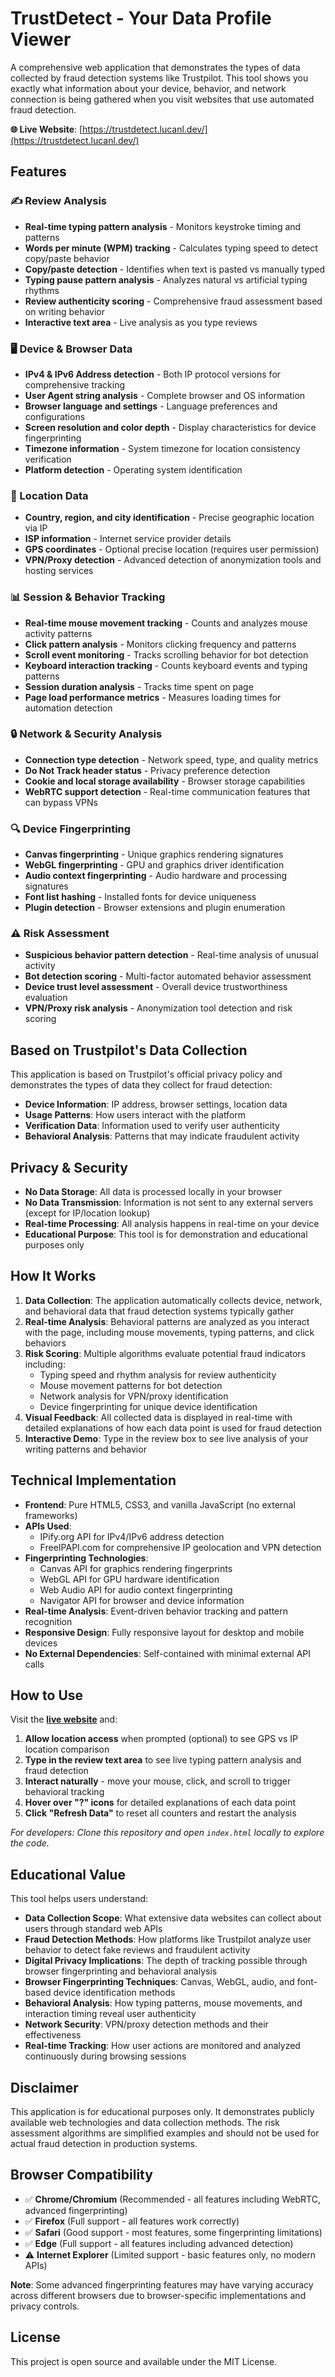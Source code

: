 # TrustDetect - Your Data Profile Viewer

A comprehensive web application that demonstrates the types of data collected by fraud detection systems like Trustpilot. This tool shows you exactly what information about your device, behavior, and network connection is being gathered when you visit websites that use automated fraud detection.

**🌐 Live Website**: [https://trustdetect.lucanl.dev/](https://trustdetect.lucanl.dev/)

## Features

### ✍️ Review Analysis

- **Real-time typing pattern analysis** - Monitors keystroke timing and patterns
- **Words per minute (WPM) tracking** - Calculates typing speed to detect copy/paste behavior
- **Copy/paste detection** - Identifies when text is pasted vs manually typed
- **Typing pause pattern analysis** - Analyzes natural vs artificial typing rhythms
- **Review authenticity scoring** - Comprehensive fraud assessment based on writing behavior
- **Interactive text area** - Live analysis as you type reviews

### 🖥️ Device & Browser Data

- **IPv4 & IPv6 Address detection** - Both IP protocol versions for comprehensive tracking
- **User Agent string analysis** - Complete browser and OS information
- **Browser language and settings** - Language preferences and configurations
- **Screen resolution and color depth** - Display characteristics for device fingerprinting
- **Timezone information** - System timezone for location consistency verification
- **Platform detection** - Operating system identification

### 📍 Location Data

- **Country, region, and city identification** - Precise geographic location via IP
- **ISP information** - Internet service provider details
- **GPS coordinates** - Optional precise location (requires user permission)
- **VPN/Proxy detection** - Advanced detection of anonymization tools and hosting services

### 📊 Session & Behavior Tracking

- **Real-time mouse movement tracking** - Counts and analyzes mouse activity patterns
- **Click pattern analysis** - Monitors clicking frequency and patterns
- **Scroll event monitoring** - Tracks scrolling behavior for bot detection
- **Keyboard interaction tracking** - Counts keyboard events and typing patterns
- **Session duration analysis** - Tracks time spent on page
- **Page load performance metrics** - Measures loading times for automation detection

### 🔒 Network & Security Analysis

- **Connection type detection** - Network speed, type, and quality metrics
- **Do Not Track header status** - Privacy preference detection
- **Cookie and local storage availability** - Browser storage capabilities
- **WebRTC support detection** - Real-time communication features that can bypass VPNs

### 🔍 Device Fingerprinting

- **Canvas fingerprinting** - Unique graphics rendering signatures
- **WebGL fingerprinting** - GPU and graphics driver identification
- **Audio context fingerprinting** - Audio hardware and processing signatures
- **Font list hashing** - Installed fonts for device uniqueness
- **Plugin detection** - Browser extensions and plugin enumeration

### ⚠️ Risk Assessment

- **Suspicious behavior pattern detection** - Real-time analysis of unusual activity
- **Bot detection scoring** - Multi-factor automated behavior assessment
- **Device trust level assessment** - Overall device trustworthiness evaluation
- **VPN/Proxy risk analysis** - Anonymization tool detection and risk scoring

## Based on Trustpilot's Data Collection

This application is based on Trustpilot's official privacy policy and demonstrates the types of data they collect for fraud detection:

- **Device Information**: IP address, browser settings, location data
- **Usage Patterns**: How users interact with the platform
- **Verification Data**: Information used to verify user authenticity
- **Behavioral Analysis**: Patterns that may indicate fraudulent activity

## Privacy & Security

- **No Data Storage**: All data is processed locally in your browser
- **No Data Transmission**: Information is not sent to any external servers (except for IP/location lookup)
- **Real-time Processing**: All analysis happens in real-time on your device
- **Educational Purpose**: This tool is for demonstration and educational purposes only

## How It Works

1. **Data Collection**: The application automatically collects device, network, and behavioral data that fraud detection systems typically gather
2. **Real-time Analysis**: Behavioral patterns are analyzed as you interact with the page, including mouse movements, typing patterns, and click behaviors
3. **Risk Scoring**: Multiple algorithms evaluate potential fraud indicators including:
   - Typing speed and rhythm analysis for review authenticity
   - Mouse movement patterns for bot detection
   - Network analysis for VPN/proxy identification
   - Device fingerprinting for unique device identification
4. **Visual Feedback**: All collected data is displayed in real-time with detailed explanations of how each data point is used for fraud detection
5. **Interactive Demo**: Type in the review box to see live analysis of your writing patterns and behavior

## Technical Implementation

- **Frontend**: Pure HTML5, CSS3, and vanilla JavaScript (no external frameworks)
- **APIs Used**:
  - IPify.org API for IPv4/IPv6 address detection
  - FreeIPAPI.com for comprehensive IP geolocation and VPN detection
- **Fingerprinting Technologies**:
  - Canvas API for graphics rendering fingerprints
  - WebGL API for GPU hardware identification
  - Web Audio API for audio context fingerprinting
  - Navigator API for browser and device information
- **Real-time Analysis**: Event-driven behavior tracking and pattern recognition
- **Responsive Design**: Fully responsive layout for desktop and mobile devices
- **No External Dependencies**: Self-contained with minimal external API calls

## How to Use

Visit the **[live website](https://trustdetect.lucanl.dev/)** and:

1. **Allow location access** when prompted (optional) to see GPS vs IP location comparison
2. **Type in the review text area** to see live typing pattern analysis and fraud detection
3. **Interact naturally** - move your mouse, click, and scroll to trigger behavioral tracking
4. **Hover over "?" icons** for detailed explanations of each data point
5. **Click "Refresh Data"** to reset all counters and restart the analysis

_For developers: Clone this repository and open `index.html` locally to explore the code._

## Educational Value

This tool helps users understand:

- **Data Collection Scope**: What extensive data websites can collect about users through standard web APIs
- **Fraud Detection Methods**: How platforms like Trustpilot analyze user behavior to detect fake reviews and fraudulent activity
- **Digital Privacy Implications**: The depth of tracking possible through browser fingerprinting and behavioral analysis
- **Browser Fingerprinting Techniques**: Canvas, WebGL, audio, and font-based device identification methods
- **Behavioral Analysis**: How typing patterns, mouse movements, and interaction timing reveal user authenticity
- **Network Security**: VPN/proxy detection methods and their effectiveness
- **Real-time Tracking**: How user actions are monitored and analyzed continuously during browsing sessions

## Disclaimer

This application is for educational purposes only. It demonstrates publicly available web technologies and data collection methods. The risk assessment algorithms are simplified examples and should not be used for actual fraud detection in production systems.

## Browser Compatibility

- ✅ **Chrome/Chromium** (Recommended - all features including WebRTC, advanced fingerprinting)
- ✅ **Firefox** (Full support - all features work correctly)
- ✅ **Safari** (Good support - most features, some fingerprinting limitations)
- ✅ **Edge** (Full support - all features including advanced detection)
- ⚠️ **Internet Explorer** (Limited support - basic features only, no modern APIs)

**Note**: Some advanced fingerprinting features may have varying accuracy across different browsers due to browser-specific implementations and privacy controls.

## License

This project is open source and available under the MIT License.
